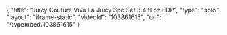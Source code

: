 {
    "title": "Juicy Couture Viva La Juicy 3pc Set  3.4 fl oz EDP",
    "type": "solo",
    "layout": "iframe-static",
    "videoId": "103861615",
    "url": "\/tvpembed\/103861615"
}